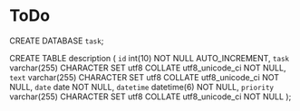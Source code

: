 # ToDo

CREATE DATABASE `task`;

CREATE TABLE description (
`id` int(10) NOT NULL AUTO_INCREMENT,
`task` varchar(255) CHARACTER SET utf8 COLLATE utf8_unicode_ci NOT NULL,
`text` varchar(255) CHARACTER SET utf8 COLLATE utf8_unicode_ci NOT NULL,
`date` date NOT NULL,
`datetime` datetime(6) NOT NULL,
`priority` varchar(255) CHARACTER SET utf8 COLLATE utf8_unicode_ci NOT NULL
);
